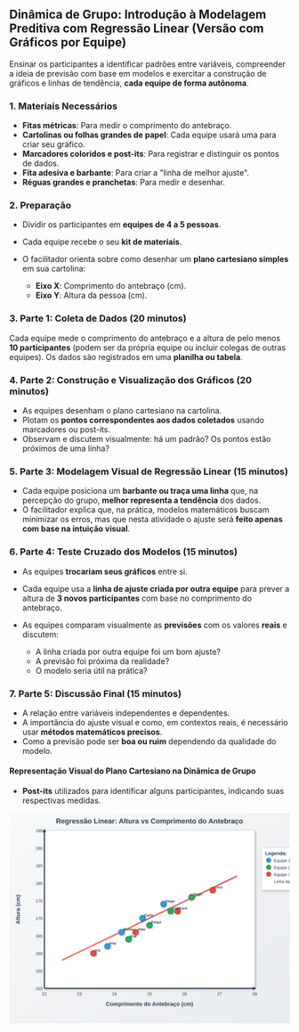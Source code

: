## Dinâmica de Grupo: Introdução à Modelagem Preditiva com Regressão Linear (Versão com Gráficos por Equipe)

Ensinar os participantes a identificar padrões entre variáveis, compreender a ideia de previsão com base em modelos e exercitar a construção de gráficos e linhas de tendência, **cada equipe de forma autônoma**.

### **1. Materiais Necessários**

* **Fitas métricas**: Para medir o comprimento do antebraço.
* **Cartolinas ou folhas grandes de papel**: Cada equipe usará uma para criar seu gráfico.
* **Marcadores coloridos e post-its**: Para registrar e distinguir os pontos de dados.
* **Fita adesiva e barbante**: Para criar a "linha de melhor ajuste".
* **Réguas grandes e pranchetas**: Para medir e desenhar.

### **2. Preparação**

* Dividir os participantes em **equipes de 4 a 5 pessoas**.
* Cada equipe recebe o seu **kit de materiais**.
* O facilitador orienta sobre como desenhar um **plano cartesiano simples** em sua cartolina:

  * **Eixo X**: Comprimento do antebraço (cm).
  * **Eixo Y**: Altura da pessoa (cm).

### **3. Parte 1: Coleta de Dados (20 minutos)**

Cada equipe mede o comprimento do antebraço e a altura de pelo menos **10 participantes** (podem ser da própria equipe ou incluir colegas de outras equipes).
Os dados são registrados em uma **planilha ou tabela**.

### **4. Parte 2: Construção e Visualização dos Gráficos (20 minutos)**

* As equipes desenham o plano cartesiano na cartolina.
* Plotam os **pontos correspondentes aos dados coletados** usando marcadores ou post-its.
* Observam e discutem visualmente: há um padrão? Os pontos estão próximos de uma linha?

### **5. Parte 3: Modelagem Visual de Regressão Linear (15 minutos)**

* Cada equipe posiciona um **barbante ou traça uma linha** que, na percepção do grupo, **melhor representa a tendência** dos dados.
* O facilitador explica que, na prática, modelos matemáticos buscam minimizar os erros, mas que nesta atividade o ajuste será **feito apenas com base na intuição visual**.

### **6. Parte 4: Teste Cruzado dos Modelos (15 minutos)**

* As equipes **trocariam seus gráficos** entre si.
* Cada equipe usa a **linha de ajuste criada por outra equipe** para prever a altura de **3 novos participantes** com base no comprimento do antebraço.
* As equipes comparam visualmente as **previsões** com os valores **reais** e discutem:

  * A linha criada por outra equipe foi um bom ajuste?
  * A previsão foi próxima da realidade?
  * O modelo seria útil na prática?

### **7. Parte 5: Discussão Final (15 minutos)**

* A relação entre variáveis independentes e dependentes.
* A importância do ajuste visual e como, em contextos reais, é necessário usar **métodos matemáticos precisos**.
* Como a previsão pode ser **boa ou ruim** dependendo da qualidade do modelo.

#### Representação Visual do Plano Cartesiano na Dinâmica de Grupo

- **Post-its** utilizados para identificar alguns participantes, indicando suas respectivas medidas.

![plano](cartesian_plane_demonstration.svg)